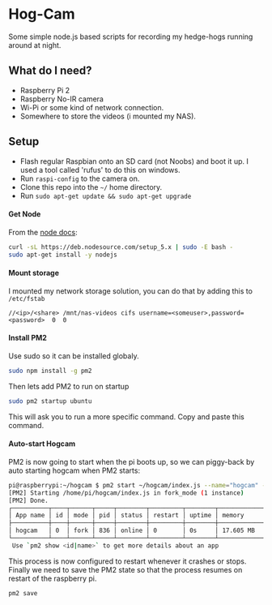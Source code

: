 # Hog-Cam

Some simple node.js based scripts for recording my hedge-hogs running around at night.

## What do I need?
 - Raspberry Pi 2
 - Raspberry No-IR camera
 - Wi-Pi or some kind of network connection.
 - Somewhere to store the videos (i mounted my NAS).

## Setup
 - Flash regular Raspbian onto an SD card (not Noobs) and boot it up. I used a tool called 'rufus' to do this on windows.
 - Run ```raspi-config``` to the camera on.
 - Clone this repo into the ```~/``` home directory.
 - Run ```sudo apt-get update && sudo apt-get upgrade```
 
#### Get Node
From the [node docs](https://nodejs.org/en/download/package-manager/): 
```bash
curl -sL https://deb.nodesource.com/setup_5.x | sudo -E bash -
sudo apt-get install -y nodejs
```

#### Mount storage
I mounted my network storage solution, you can do that by adding this to ```/etc/fstab```
```
//<ip>/<share> /mnt/nas-videos cifs username=<someuser>,password=<password>  0  0
```

#### Install PM2
Use sudo so it can be installed globaly.
```bash
sudo npm install -g pm2
```
Then lets add PM2 to run on startup
```bash
sudo pm2 startup ubuntu
```
This will ask you to run a more specific command. Copy and paste this command.

#### Auto-start Hogcam
PM2 is now going to start when the pi boots up, so we can piggy-back by auto starting hogcam when PM2 starts:
```bash
pi@raspberrypi:~/hogcam $ pm2 start ~/hogcam/index.js --name="hogcam" --watch
[PM2] Starting /home/pi/hogcam/index.js in fork_mode (1 instance)
[PM2] Done.
┌──────────┬────┬──────┬─────┬────────┬─────────┬────────┬─────────────┬──────────┐
│ App name │ id │ mode │ pid │ status │ restart │ uptime │ memory      │ watching │
├──────────┼────┼──────┼─────┼────────┼─────────┼────────┼─────────────┼──────────┤
│ hogcam   │ 0  │ fork │ 836 │ online │ 0       │ 0s     │ 17.605 MB   │  enabled │
└──────────┴────┴──────┴─────┴────────┴─────────┴────────┴─────────────┴──────────┘
 Use `pm2 show <id|name>` to get more details about an app
```

This process is now configured to restart whenever it crashes or stops. Finally we need to save the PM2 state so that the process resumes on restart of the raspberry pi.
```bash
pm2 save
```
